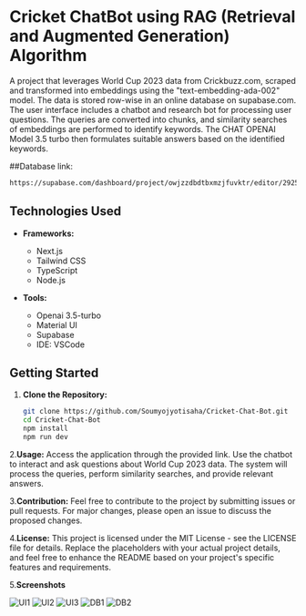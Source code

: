 # Cricket ChatBot using RAG (Retrieval and Augmented Generation) Algorithm

A project that leverages World Cup 2023 data from Crickbuzz.com, scraped and transformed into embeddings using the "text-embedding-ada-002" model. The data is stored row-wise in an online database on supabase.com. The user interface includes a chatbot and research bot for processing user questions. The queries are converted into chunks, and similarity searches of embeddings are performed to identify keywords. The CHAT OPENAI Model 3.5 turbo then formulates suitable answers based on the identified keywords.

##Database link:
```bash
https://supabase.com/dashboard/project/owjzzdbdtbxmzjfuvktr/editor/29257
```

## Technologies Used

- **Frameworks:**
  - Next.js
  - Tailwind CSS
  - TypeScript
  - Node.js

- **Tools:**
  - Openai 3.5-turbo
  - Material UI
  - Supabase
  - IDE: VSCode

## Getting Started

1. **Clone the Repository:**
   ```bash
   git clone https://github.com/Soumyojyotisaha/Cricket-Chat-Bot.git
   cd Cricket-Chat-Bot
   npm install
   npm run dev


2.**Usage:**
Access the application through the provided link.
Use the chatbot to interact and ask questions about World Cup 2023 data.
The system will process the queries, perform similarity searches, and provide relevant answers.

3.**Contribution:**
Feel free to contribute to the project by submitting issues or pull requests. For major changes, please open an issue to discuss the proposed changes.

4.**License:**
This project is licensed under the MIT License - see the LICENSE file for details.
Replace the placeholders with your actual project details, and feel free to enhance the README based on your project's specific features and requirements.

5.**Screenshots**

![UI1](https://github.com/Soumyojyotisaha/Cricket-Chat-Bot/blob/main/ui1.png)
![UI2](https://github.com/Soumyojyotisaha/Cricket-Chat-Bot/blob/main/ui2.png)
![UI3](https://github.com/Soumyojyotisaha/Cricket-Chat-Bot/blob/main/ui3.png)
![DB1](https://github.com/Soumyojyotisaha/Cricket-Chat-Bot/blob/main/db1.png)
![DB2](https://github.com/Soumyojyotisaha/Cricket-Chat-Bot/blob/main/db2.png)
